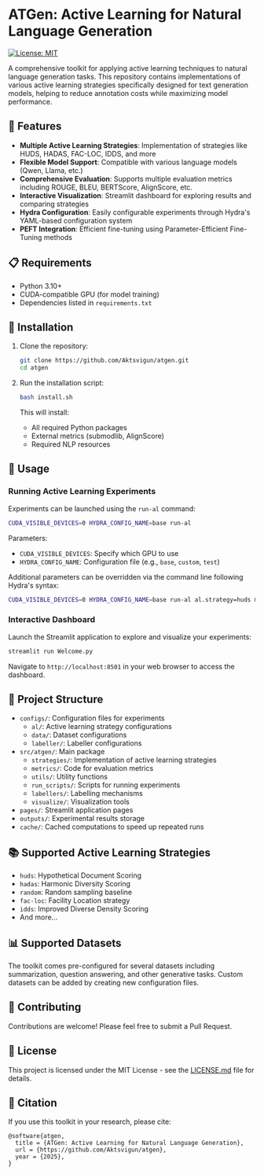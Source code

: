 # ATGen: Active Learning for Natural Language Generation

[![License: MIT](https://img.shields.io/badge/License-MIT-yellow.svg)](https://opensource.org/licenses/MIT)

A comprehensive toolkit for applying active learning techniques to natural language generation tasks. This repository contains implementations of various active learning strategies specifically designed for text generation models, helping to reduce annotation costs while maximizing model performance.

## 🌟 Features

- **Multiple Active Learning Strategies**: Implementation of strategies like HUDS, HADAS, FAC-LOC, IDDS, and more
- **Flexible Model Support**: Compatible with various language models (Qwen, Llama, etc.)
- **Comprehensive Evaluation**: Supports multiple evaluation metrics including ROUGE, BLEU, BERTScore, AlignScore, etc.
- **Interactive Visualization**: Streamlit dashboard for exploring results and comparing strategies
- **Hydra Configuration**: Easily configurable experiments through Hydra's YAML-based configuration system
- **PEFT Integration**: Efficient fine-tuning using Parameter-Efficient Fine-Tuning methods

## 📋 Requirements

- Python 3.10+
- CUDA-compatible GPU (for model training)
- Dependencies listed in `requirements.txt`

## 🔧 Installation

1. Clone the repository:
   ```bash
   git clone https://github.com/Aktsvigun/atgen.git
   cd atgen
   ```

2. Run the installation script:
   ```bash
   bash install.sh
   ```

   This will install:
   - All required Python packages
   - External metrics (submodlib, AlignScore)
   - Required NLP resources

## 🚀 Usage

### Running Active Learning Experiments

Experiments can be launched using the `run-al` command:

```bash
CUDA_VISIBLE_DEVICES=0 HYDRA_CONFIG_NAME=base run-al
```

Parameters:
- `CUDA_VISIBLE_DEVICES`: Specify which GPU to use
- `HYDRA_CONFIG_NAME`: Configuration file (e.g., `base`, `custom`, `test`)

Additional parameters can be overridden via the command line following Hydra's syntax:

```bash
CUDA_VISIBLE_DEVICES=0 HYDRA_CONFIG_NAME=base run-al al.strategy=huds model.checkpoint=Qwen/Qwen2.5-7B
```

### Interactive Dashboard

Launch the Streamlit application to explore and visualize your experiments:

```bash
streamlit run Welcome.py
```

Navigate to `http://localhost:8501` in your web browser to access the dashboard.

## 📁 Project Structure

- `configs/`: Configuration files for experiments
  - `al/`: Active learning strategy configurations
  - `data/`: Dataset configurations
  - `labeller/`: Labeller configurations
- `src/atgen/`: Main package
  - `strategies/`: Implementation of active learning strategies
  - `metrics/`: Code for evaluation metrics
  - `utils/`: Utility functions
  - `run_scripts/`: Scripts for running experiments
  - `labellers/`: Labelling mechanisms
  - `visualize/`: Visualization tools
- `pages/`: Streamlit application pages
- `outputs/`: Experimental results storage
- `cache/`: Cached computations to speed up repeated runs

## 📚 Supported Active Learning Strategies

- `huds`: Hypothetical Document Scoring
- `hadas`: Harmonic Diversity Scoring
- `random`: Random sampling baseline
- `fac-loc`: Facility Location strategy
- `idds`: Improved Diverse Density Scoring
- And more...

## 📊 Supported Datasets

The toolkit comes pre-configured for several datasets including summarization, question answering, and other generative tasks. Custom datasets can be added by creating new configuration files.

## 🤝 Contributing

Contributions are welcome! Please feel free to submit a Pull Request.

## 📜 License

This project is licensed under the MIT License - see the [LICENSE.md](LICENSE.md) file for details.

## 🔗 Citation

If you use this toolkit in your research, please cite:

```
@software{atgen,
  title = {ATGen: Active Learning for Natural Language Generation},
  url = {https://github.com/Aktsvigun/atgen},
  year = {2025},
}
``` 